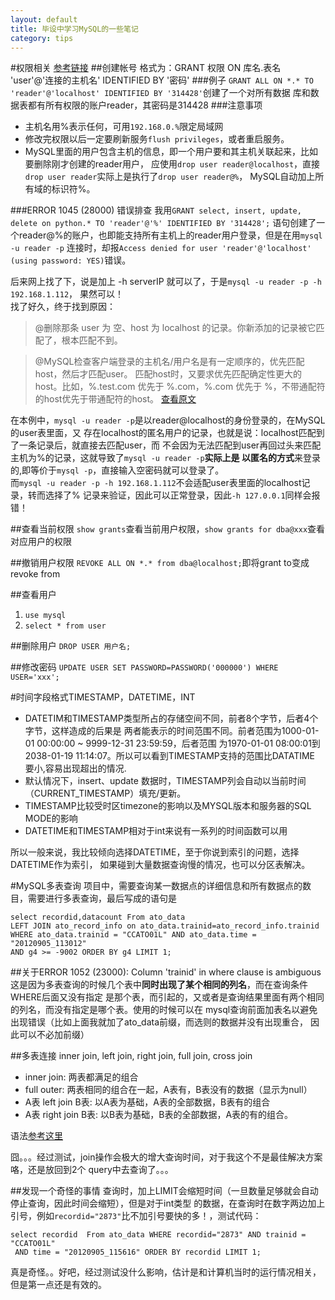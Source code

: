 ```yaml
---
layout: default
title: 毕设中学习MySQL的一些笔记
category: tips
---
```

#权限相关
[参考链接](http://blog.sina.com.cn/s/blog_59eadc100100j09g.html)
##创建帐号
格式为：GRANT 权限 ON 库名.表名 'user'@'连接的主机名' IDENTIFIED BY '密码'
###例子
`GRANT ALL ON *.* TO 'reader'@'localhost' IDENTIFIED BY '314428'`创建了一个对所有数据
库和数据表都有所有权限的账户reader，其密码是314428
###注意事项
+ 主机名用%表示任何，可用`192.168.0.%`限定局域网
+ 修改完权限以后一定要刷新服务`flush privileges`，或者重启服务。
+ MySQL里面的用户包含主机的信息，即一个用户要和其主机关联起来，比如要删除刚才创建的reader用户，
应使用`drop user reader@localhost`，直接`drop user reader`实际上是执行了`drop user reader@%`，
MySQL自动加上所有域的标识符%。

###ERROR 1045 (28000) 错误排查
我用`GRANT select, insert, update, delete on python.* TO 'reader'@'%' IDENTIFIED BY '314428';`
语句创建了一个reader@%的账户，也即能支持所有主机上的reader用户登录，但是在用`mysql -u reader -p`
连接时，却报`Access denied for user 'reader'@'localhost' (using password: YES)`错误。

后来网上找了下，说是加上 -h serverIP 就可以了，于是`mysql -u reader -p -h 192.168.1.112`，
果然可以！  
找了好久，终于找到原因：

>@删除那条 user 为 空、host 为 localhost 的记录。你新添加的记录被它匹配了，根本匹配不到。

>@MySQL检查客户端登录的主机名/用户名是有一定顺序的，优先匹配host，然后才匹配user。
匹配host时，又要求优先匹配确定性更大的host。比如，%.test.com 优先于 %.com，%.com 
优先于 %，不带通配符的host优先于带通配符的host。
[查看原文](https://home-laurence.rhcloud.com/blog/2012/10/mysql-error-1045-access-denied-2/)

在本例中，`mysql -u reader -p`是以reader@localhost的身份登录的，在MySQL的user表里面，又
存在localhost的匿名用户的记录，也就是说：localhost匹配到了一条记录后，就直接去匹配user，而
不会因为无法匹配到user再回过头来匹配主机为%的记录，这就导致了`mysql -u reader -p`**实际上是
以匿名的方式**来登录的,即等价于`mysql -p`，直接输入空密码就可以登录了。  
而`mysql -u reader -p -h 192.168.1.112`不会适配user表里面的localhost记录，转而选择了%
记录来验证，因此可以正常登录，因此`-h 127.0.0.1`同样会报错！

##查看当前权限
`show grants`查看当前用户权限，`show grants for dba@xxx`查看对应用户的权限

##撤销用户权限
`REVOKE ALL ON *.* from dba@localhost;`即将grant to变成revoke from

##查看用户
1. `use mysql`
2. `select * from user`

##删除用户
`DROP USER 用户名;`

##修改密码
`UPDATE USER SET PASSWORD=PASSWORD('000000') WHERE USER='xxx';`

#时间字段格式TIMESTAMP，DATETIME，INT
+ DATETIM和TIMESTAMP类型所占的存储空间不同，前者8个字节，后者4个字节，这样造成的后果是
两者能表示的时间范围不同。前者范围为1000-01-01 00:00:00 ~ 9999-12-31 23:59:59，后者范围
为1970-01-01 08:00:01到2038-01-19 11:14:07。所以可以看到TIMESTAMP支持的范围比DATATIME
要小,容易出现超出的情况.
+ 默认情况下，insert、update 数据时，TIMESTAMP列会自动以当前时间（CURRENT_TIMESTAMP）填充/更新。
+ TIMESTAMP比较受时区timezone的影响以及MYSQL版本和服务器的SQL MODE的影响
+ DATETIME和TIMESTAMP相对于int来说有一系列的时间函数可以用

所以一般来说，我比较倾向选择DATETIME，至于你说到索引的问题，选择DATETIME作为索引，
如果碰到大量数据查询慢的情况，也可以分区表解决。

#MySQL多表查询
项目中，需要查询某一数据点的详细信息和所有数据点的数目，需要进行多表查询，最后写成的语句是

    select recordid,datacount From ato_data 
    LEFT JOIN ato_record_info on ato_data.trainid=ato_record_info.trainid 
    WHERE ato_data.trainid = "CCATO01L" AND ato_data.time = "20120905_113012" 
    AND g4 >= -9002 ORDER BY g4 LIMIT 1;

##关于ERROR 1052 (23000): Column 'trainid' in where clause is ambiguous
这是因为多表查询的时候几个表中**同时出现了某个相同的列名**，而在查询条件WHERE后面又没有指定
是那个表，而引起的，又或者是查询结果里面有两个相同的列名，而没有指定是哪个表。使用的时候可以在
mysql查询前面加表名以避免出现错误（比如上面我就加了ato_data前缀，而选则的数据并没有出现重合，
因此可以不必加前缀）

##多表连接 inner join, left join, right join, full join, cross join 
+ inner join:  两表都满足的组合
+ full outer:  两表相同的组合在一起，A表有，B表没有的数据（显示为null）
+ A表 left join B表: 以A表为基础，A表的全部数据，B表有的组合
+ A表 right join B表: 以B表为基础，B表的全部数据，A表的有的组合。

语法[参考这里](http://lhx1026.iteye.com/blog/512776)

囧。。。经过测试，join操作会极大的增大查询时间，对于我这个不是最佳解决方案咯，还是放回到2个
query中去查询了。。。

##发现一个奇怪的事情
查询时，加上LIMIT会缩短时间（一旦数量足够就会自动停止查询，因此时间会缩短），但是对于int类型
的数据，在查询时在数字两边加上引号，例如`recordid="2873"`比不加引号要快的多！，测试代码：

    select recordid  From ato_data WHERE recordid="2873" AND trainid = "CCATO01L"
     AND time = "20120905_115616" ORDER BY recordid LIMIT 1;

真是奇怪。。好吧，经过测试没什么影响，估计是和计算机当时的运行情况相关，但是第一点还是有效的。
